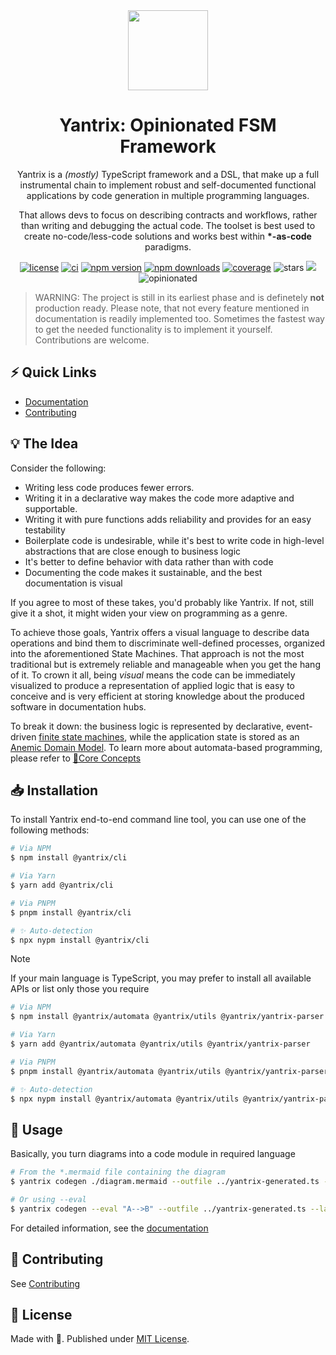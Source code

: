 <div align="center">
<img width="128" src="/docs/public/logo.png?raw=true" align="center" />
<h1>Yantrix: Opinionated FSM Framework</h1>
<p>
Yantrix is a <i>(mostly)</i> TypeScript framework and a DSL, that make up a full instrumental chain to implement robust and self-documented functional applications by code generation in multiple programming languages.
</p>
<p>
That allows devs to focus on describing contracts and workflows, rather than writing and debugging the actual code. The toolset is best used to create no-code/less-code solutions and works best within <b>*-as-code</b> paradigms.
</p>
<p>
    <a href="https://github.com/tfcp68/yantrix/blob/main/LICENSE" target="_blank"><img src="https://img.shields.io/github/license/tfcp68/yantrix" alt="license"></a>
	<a href="https://github.com/tfcp68/yantrix/actions/workflows/tests.yml" target="_blank"><img src="https://github.com/tfcp68/yantrix/actions/workflows/tests.yml/badge.svg" alt="ci"></a>
	<a href="https://www.npmjs.com/package/@yantrix/cli"><img src="https://img.shields.io/npm/v/@yantrix/cli.svg?maxAge=3600" alt="npm version" /></a>
	<a href="https://www.npmjs.com/package/@yantrix/cli"><img src="https://img.shields.io/npm/dt/@yantrix/cli.svg?maxAge=3600" alt="npm downloads" /></a>
	<a href="https://codecov.io/gh/tfcp68/yantrix" target="_blank"><img src="https://img.shields.io/codecov/c/gh/tfcp68/yantrix/main" alt="coverage"></a>
	<img src="https://img.shields.io/github/stars/tfcp68/yantrix" alt="stars">
	<a href="https://hits.seeyoufarm.com"><img src="https://hits.seeyoufarm.com/api/count/incr/badge.svg?url=https%3A%2F%2Fgithub.com%2Ftfcp68%2Fyantrix&count_bg=%233DAEC8&title_bg=%23555555&icon=&icon_color=%23E7E7E7&title=visitors&edge_flat=false"/></a>
	<img src="https://img.shields.io/static/v1?label=opinionated&message=enough&color=success" alt="opinionated" />
</p>
</div>

> WARNING: The project is still in its earliest phase and is definetely **not** production ready. Please note, that not every feature mentioned in documentation is readily implemented too. Sometimes the fastest way to get the needed functionality is to implement it yourself. Contributions are welcome.

## ⚡ Quick Links
- [Documentation](https://tfcp68.github.io/yantrix)
- [Contributing](https://tfcp68.github.io/yantrix/contributing/)

## 💡 The Idea

Consider the following:

-   Writing less code produces fewer errors.
-   Writing it in a declarative way makes the code more adaptive and supportable.
-   Writing it with pure functions adds reliability and provides for an easy testability
-   Boilerplate code is undesirable, while it's best to write code in high-level abstractions that are close enough to business logic
-   It's better to define behavior with data rather than with code
-   Documenting the code makes it sustainable, and the best documentation is visual

If you agree to most of these takes, you'd probably like Yantrix. If not, still give it a shot, it might widen your view on programming as a genre.

To achieve those goals, Yantrix offers a visual language to describe data operations and bind them to discriminate well-defined processes, organized into the aforementioned State Machines. That approach is not the most traditional but is extremely reliable and manageable when you get the hang of it. To crown it all, being _visual_ means the code can be immediately visualized to produce a representation of applied logic that is easy to conceive and is very efficient at storing knowledge about the produced software in documentation hubs.

To break it down: the business logic is represented by declarative, event-driven [finite state machines](https://en.wikipedia.org/wiki/Finite-state_machine), while the application state is stored as an [Anemic Domain Model](https://en.wikipedia.org/wiki/Anemic_domain_model). To learn more about automata-based programming, please refer to [🧠Core Concepts](https://tfcp68.github.io/yantrix/concepts/)

## 📥 Installation

To install Yantrix end-to-end command line tool, you can use one of the following methods:

```bash
# Via NPM
$ npm install @yantrix/cli

# Via Yarn
$ yarn add @yantrix/cli

# Via PNPM
$ pnpm install @yantrix/cli

# ✨ Auto-detection
$ npx nypm install @yantrix/cli
```
> [!NOTE]
> If your main language is TypeScript, you may prefer to install all available APIs or list only those you require
>
> ```bash
> # Via NPM
> $ npm install @yantrix/automata @yantrix/utils @yantrix/yantrix-parser
>
> # Via Yarn
> $ yarn add @yantrix/automata @yantrix/utils @yantrix/yantrix-parser
>
> # Via PNPM
> $ pnpm install @yantrix/automata @yantrix/utils @yantrix/yantrix-parser
>
> # ✨ Auto-detection
> $ npx nypm install @yantrix/automata @yantrix/utils @yantrix/yantrix-parser
> ```

## 📖 Usage

Basically, you turn diagrams into a code module in required language

```bash
# From the *.mermaid file containing the diagram
$ yantrix codegen ./diagram.mermaid --outfile ../yantrix-generated.ts --language TypeScript --className SampleFSM

# Or using --eval
$ yantrix codegen --eval "A-->B" --outfile ../yantrix-generated.ts --language TypeScript --className SampleFSM
```

For detailed information, see the [documentation](https://tfcp68.github.io/yantrix)

## 🌱 Contributing

See [Contributing](https://tfcp68.github.io/yantrix/contributing/)

## 📜 License

Made with 💜. Published under [MIT License](./LICENSE).
